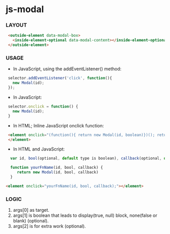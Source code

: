  #  js-modal
 ###  LAYOUT
 ```html
  <outside-element data-modal-box>
    <inside-element-optional data-modal-content></inside-element-optional>
  </outside-element>
 ```
  ### USAGE
 * In JavaScript, using the addEventListener() method:
 ```javascript
  selector.addEventListener('click', function(){ 
    new Modal(id); 
  });
 ```
 * In JavaScript:
 ```javascript
  selector.onclick = function() {
    new Modal(id);
  }
 ```
 * In HTML; Inline JavaScript onclick function:
 ```html
  <element onclick="(function(){ return new Modal(id, boolean)})(); return false;">
  </element>
 ```
 * In HTML and JavaScript:
```javascript
  var id, bool(optional, default type is boolean), callback(optional, default type is function)

  function yourFnName(id, bool, callback) {
     return new Modal(id, bool, callback)
  }
```
```html
<element onclick="yourFnName(id, bool, callback);"></element>
```
### LOGIC
1. args[0] as target.
2. args[1] is boolean that leads to display(true, null) block, none(false or blank) (optional).
3. args[2] is for extra work (optional).